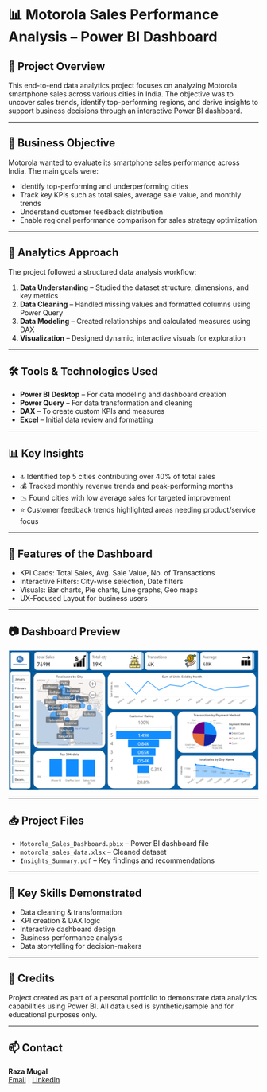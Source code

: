 # 📊 Motorola Sales Performance Analysis – Power BI Dashboard

## 📁 Project Overview

This end-to-end data analytics project focuses on analyzing Motorola smartphone sales across various cities in India. The objective was to uncover sales trends, identify top-performing regions, and derive insights to support business decisions through an interactive Power BI dashboard.

---

## 🎯 Business Objective

Motorola wanted to evaluate its smartphone sales performance across India. The main goals were:

- Identify top-performing and underperforming cities
- Track key KPIs such as total sales, average sale value, and monthly trends
- Understand customer feedback distribution
- Enable regional performance comparison for sales strategy optimization

---

## 🧪 Analytics Approach

The project followed a structured data analysis workflow:

1. **Data Understanding** – Studied the dataset structure, dimensions, and key metrics
2. **Data Cleaning** – Handled missing values and formatted columns using Power Query
3. **Data Modeling** – Created relationships and calculated measures using DAX
4. **Visualization** – Designed dynamic, interactive visuals for exploration

---

## 🛠️ Tools & Technologies Used

- **Power BI Desktop** – For data modeling and dashboard creation
- **Power Query** – For data transformation and cleaning
- **DAX** – To create custom KPIs and measures
- **Excel** – Initial data review and formatting

---

## 📊 Key Insights

- 🔝 Identified top 5 cities contributing over 40% of total sales
- 💰 Tracked monthly revenue trends and peak-performing months
- 📉 Found cities with low average sales for targeted improvement
- ⭐ Customer feedback trends highlighted areas needing product/service focus

---

## 📌 Features of the Dashboard

- KPI Cards: Total Sales, Avg. Sale Value, No. of Transactions
- Interactive Filters: City-wise selection, Date filters
- Visuals: Bar charts, Pie charts, Line graphs, Geo maps
- UX-Focused Layout for business users

---

## 📷 Dashboard Preview

  
![Dashboard Screenshot](Dashboard.png)

---

## 📥 Project Files

- `Motorola_Sales_Dashboard.pbix` – Power BI dashboard file
- `motorola_sales_data.xlsx` – Cleaned dataset
- `Insights_Summary.pdf` – Key findings and recommendations

---

## 🧠 Key Skills Demonstrated

- Data cleaning & transformation  
- KPI creation & DAX logic  
- Interactive dashboard design  
- Business performance analysis  
- Data storytelling for decision-makers

---

## 🙌 Credits

Project created as part of a personal portfolio to demonstrate data analytics capabilities using Power BI. All data used is synthetic/sample and for educational purposes only.

---

## 📫 Contact

**Raza Mugal**  
[Email](razaconsole@gmail.com) | [LinkedIn](https://www.linkedin.com/)

